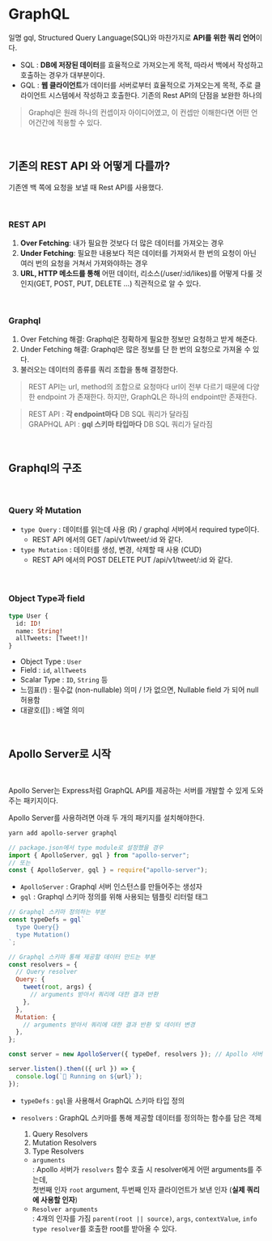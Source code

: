 # GraphQL

일명 gql, Structured Query Language(SQL)와 마찬가지로 **API를 위한 쿼리 언어**이다.<br>

- SQL : **DB에 저장된 데이터**를 효율적으로 가져오는게 목적, 따라서 백에서 작성하고 호출하는 경우가 대부분이다.
- GQL : **웹 클라이언트**가 데이터를 서버로부터 효율적으로 가져오는게 목적, 주로 클라이언트 시스템에서 작성하고 호출한다.
  기존의 Rest API의 단점을 보완한 하나의

> Graphql은 원래 하나의 컨셉이자 아이디어였고, 이 컨셉만 이해한다면 어떤 언어건간에 적용할 수 있다.

<br>

## 기존의 REST API 와 어떻게 다를까?

기존엔 백 쪽에 요청을 보낼 때 Rest API를 사용했다.

<br>

### REST API

1. **Over Fetching**: 내가 필요한 것보다 더 많은 데이터를 가져오는 경우
2. **Under Fetching**: 필요한 내용보다 적은 데이터를 가져와서 한 번의 요청이 아닌 여러 번의 요청을 거쳐서 가져와야하는 경우
3. **URL, HTTP 메소드를 통해** 어떤 데이터, 리소스(/user/:id/likes)를 어떻게 다룰 것인지(GET, POST, PUT, DELETE ...) 직관적으로 알 수 있다.

<br>

### Graphql

1. Over Fetching 해결: Graphql은 정확하게 필요한 정보만 요청하고 받게 해준다.
2. Under Fetching 해결: Graphql은 많은 정보를 단 한 번의 요청으로 가져올 수 있다.
3. 불러오는 데이터의 종류를 쿼리 조합을 통해 결정한다.

> REST API는 url, method의 조합으로 요청마다 url이 전부 다르기 때문에 다양한 endpoint 가 존재한다. 하지만, GraphQL은 하나의 endpoint만 존재한다.

> REST API : **각 endpoint마다** DB SQL 쿼리가 달라짐 <br> GRAPHQL API : **gql 스키마 타입마다** DB SQL 쿼리가 달라짐

<br>

## Graphql의 구조

<br>

### Query 와 Mutation

- `type Query` : 데이터를 읽는데 사용 (R) / graphql 서버에서 required type이다.
  - REST API 에서의 GET /api/v1/tweet/:id 와 같다.
- `type Mutation` : 데이터를 생성, 변경, 삭제할 때 사용 (CUD)
  - REST API 에서의 POST DELETE PUT /api/v1/tweet/:id 와 같다.

<br>

### Object Type과 field

```graphql
type User {
  id: ID!
  name: String!
  allTweets: [Tweet!]!
}
```

- Object Type : `User`
- Field : `id`, `allTweets`
- Scalar Type : `ID`, `String` 등
- 느낌표(!) : 필수값 (non-nullable) 의미 / !가 없으면, Nullable field 가 되어 null 허용함
- 대괄호([]) : 배열 의미

<br>

## Apollo Server로 시작

<br>

Apollo Server는 Express처럼 GraphQL API를 제공하는 서버를 개발할 수 있게 도와주는 패키지이다.

Apollo Server를 사용하려면 아래 두 개의 패키지를 설치해야한다.

```bash
yarn add apollo-server graphql
```

```javascript
// package.json에서 type module로 설정했을 경우
import { ApolloServer, gql } from "apollo-server";
// 또는
const { ApolloServer, gql } = require("apollo-server");
```

- `ApolloServer` : Graphql 서버 인스턴스를 만들어주는 생성자
- `gql` : Graphql 스키마 정의를 위해 사용되는 템플릿 리터럴 태그

```javascript
// Graphql 스키마 정의하는 부분
const typeDefs = gql`
  type Query{}
  type Mutation()
`;

// Graphql 스키마 통해 제공할 데이터 만드는 부분
const resolvers = {
  // Query resolver
  Query: {
    tweet(root, args) {
      // arguments 받아서 쿼리에 대한 결과 반환
    },
  },
  Mutation: {
    // arguments 받아서 쿼리에 대한 결과 반환 및 데이터 변경
  },
};

const server = new ApolloServer({ typeDef, resolvers }); // Apollo 서버 인스턴스 생성

server.listen().then(({ url }) => {
  console.log(`🐝 Running on ${url}`);
});
```

- `typeDefs` : `gql`을 사용해서 GraphQL 스키마 타입 정의
- `resolvers` : GraphQL 스키마를 통해 제공할 데이터를 정의하는 함수를 담은 객체
  <br>

  1. Query Resolvers
  2. Mutation Resolvers
  3. Type Resolvers

  - `arguments` <br>
    : Apollo 서버가 `resolvers` 함수 호출 시 resolver에게 어떤 arguments를 주는데, <br>
    첫번째 인자 `root` argument, 두번째 인자 클라이언트가 보낸 인자 (**실제 쿼리에 사용할 인자**)
    <br>
  - `Resolver arguments` <br>
    : 4개의 인자를 가짐 `parent(root || source)`, `args`, `contextValue`, `info` <br>
    `type resolver`를 호출한 root를 받아올 수 있다.
